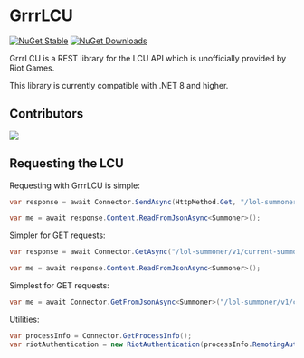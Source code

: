 # GrrrLCU

[![NuGet Stable](https://img.shields.io/nuget/v/BlossomiShymae.GrrrLCU.svg?style=flat-square&logo=nuget&logoColor=black&labelColor=69ffbe&color=77077a)](https://www.nuget.org/packages/BlossomiShymae.GrrrLCU/) [![NuGet Downloads](https://img.shields.io/nuget/dt/BlossomiShymae.GrrrLCU?style=flat-square&logoColor=black&labelColor=69ffbe&color=77077a)](https://www.nuget.org/packages/BlossomiShymae.GrrrLCU/)

GrrrLCU is a REST library for the LCU API which is unofficially provided by Riot Games.

This library is currently compatible with .NET 8 and higher.

## Contributors

<a href="https://github.com/BlossomiShymae/GrrrLCU/graphs/contributors">
  <img src="https://contrib.rocks/image?repo=BlossomiShymae/GrrrLCU" />
</a>

## Requesting the LCU

Requesting with GrrrLCU is simple:

```csharp
var response = await Connector.SendAsync(HttpMethod.Get, "/lol-summoner/v1/current-summoner");

var me = await response.Content.ReadFromJsonAsync<Summoner>();
```

Simpler for GET requests:

```csharp
var response = await Connector.GetAsync("/lol-summoner/v1/current-summoner");

var me = await response.Content.ReadFromJsonAsync<Summoner>();
```

Simplest for GET requests:

```csharp
var me = await Connector.GetFromJsonAsync<Summoner>("/lol-summoner/v1/current-summoner");
```

Utilities:

```csharp
var processInfo = Connector.GetProcessInfo();
var riotAuthentication = new RiotAuthentication(processInfo.RemotingAuthToken);
```